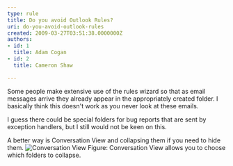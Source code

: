 ```yaml
---
type: rule
title: Do you avoid Outlook Rules?
uri: do-you-avoid-outlook-rules
created: 2009-03-27T03:51:38.0000000Z
authors:
- id: 1
  title: Adam Cogan
- id: 2
  title: Cameron Shaw

---
```


 
Some people make extensive use of the rules wizard so that as email messages arrive they already appear in the appropriately created folder. I basically think this doesn't work as you never look at these emails.
 
I guess there could be special folders for bug reports that are sent by exception handlers, but I still would not be keen on this.

A better way is Conversation View and collapsing them if you need to hide them.
![Conversation View](/Standards/Communication/RulesToBetterEmail/PublishingImages/conversationview.JPG) Figure: Conversation View allows you to choose which folders to collapse.
